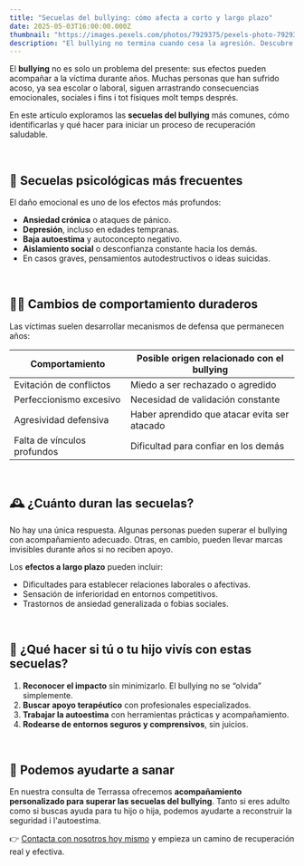 ```yaml
---
title: "Secuelas del bullying: cómo afecta a corto y largo plazo"
date: 2025-05-03T16:00:00.000Z
thumbnail: "https://images.pexels.com/photos/7929375/pexels-photo-7929375.jpeg"
description: "El bullying no termina cuando cesa la agresión. Descubre las secuelas psicológicas y emocionales que deja y cómo acompañar la recuperación."
---
```


El **bullying** no es solo un problema del presente: sus efectos pueden acompañar a la víctima durante años. Muchas personas que han sufrido acoso, ya sea escolar o laboral, siguen arrastrando consecuencias emocionales, sociales i fins i tot físiques molt temps després.

En este artículo exploramos las **secuelas del bullying** más comunes, cómo identificarlas y qué hacer para iniciar un proceso de recuperación saludable.

&nbsp;

## 🧠 Secuelas psicológicas más frecuentes

El daño emocional es uno de los efectos más profundos:

- **Ansiedad crónica** o ataques de pánico.
- **Depresión**, incluso en edades tempranas.
- **Baja autoestima** y autoconcepto negativo.
- **Aislamiento social** o desconfianza constante hacia los demás.
- En casos graves, pensamientos autodestructivos o ideas suicidas.

&nbsp;

## 🧍‍♂️ Cambios de comportamiento duraderos

Las víctimas suelen desarrollar mecanismos de defensa que permanecen años:

| Comportamiento | Posible origen relacionado con el bullying |
|----------------|--------------------------------------------|
| Evitación de conflictos | Miedo a ser rechazado o agredido |
| Perfeccionismo excesivo | Necesidad de validación constante |
| Agresividad defensiva | Haber aprendido que atacar evita ser atacado |
| Falta de vínculos profundos | Dificultad para confiar en los demás |

&nbsp;

## 🕰️ ¿Cuánto duran las secuelas?

No hay una única respuesta. Algunas personas pueden superar el bullying con acompañamiento adecuado. Otras, en cambio, pueden llevar marcas invisibles durante años si no reciben apoyo.

Los **efectos a largo plazo** pueden incluir:

- Dificultades para establecer relaciones laborales o afectivas.
- Sensación de inferioridad en entornos competitivos.
- Trastornos de ansiedad generalizada o fobias sociales.

&nbsp;

## 🧭 ¿Qué hacer si tú o tu hijo vivís con estas secuelas?

1. **Reconocer el impacto** sin minimizarlo. El bullying no se “olvida” simplemente.
2. **Buscar apoyo terapéutico** con profesionales especializados.
3. **Trabajar la autoestima** con herramientas prácticas y acompañamiento.
4. **Rodearse de entornos seguros y comprensivos**, sin juicios.

&nbsp;

## 🤝 Podemos ayudarte a sanar

En nuestra consulta de Terrassa ofrecemos **acompañamiento personalizado para superar las secuelas del bullying**. Tanto si eres adulto como si buscas ayuda para tu hijo o hija, podemos ayudarte a reconstruir la seguridad i l'autoestima.

👉 [Contacta con nosotros hoy mismo](/contacte) y empieza un camino de recuperación real y efectiva.
